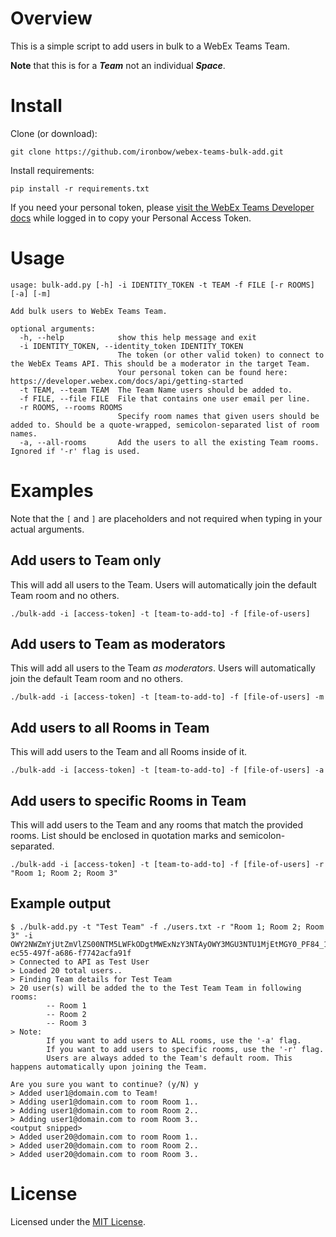 # Overview
This is a simple script to add users in bulk to a WebEx Teams Team. 

__Note__ that this is for a ***Team*** not an individual ***Space***.

# Install
Clone (or download):  

`git clone https://github.com/ironbow/webex-teams-bulk-add.git`

Install requirements: 

`pip install -r requirements.txt`


If you need your personal token, please [visit the WebEx Teams Developer docs](https://developer.webex.com/docs/api/getting-started) while logged in to copy your Personal Access Token.
# Usage
```
usage: bulk-add.py [-h] -i IDENTITY_TOKEN -t TEAM -f FILE [-r ROOMS] [-a] [-m]

Add bulk users to WebEx Teams Team.

optional arguments:
  -h, --help            show this help message and exit
  -i IDENTITY_TOKEN, --identity_token IDENTITY_TOKEN
                        The token (or other valid token) to connect to the WebEx Teams API. This should be a moderator in the target Team. 
                        Your personal token can be found here: https://developer.webex.com/docs/api/getting-started
  -t TEAM, --team TEAM  The Team Name users should be added to.
  -f FILE, --file FILE  File that contains one user email per line.
  -r ROOMS, --rooms ROOMS
                        Specify room names that given users should be added to. Should be a quote-wrapped, semicolon-separated list of room names.
  -a, --all-rooms       Add the users to all the existing Team rooms. Ignored if '-r' flag is used.

```

# Examples
Note that the `[` and `]` are placeholders and not required when typing in your actual arguments.

## Add users to Team only
This will add all users to the Team. Users will automatically join the default Team room and no others.

```
./bulk-add -i [access-token] -t [team-to-add-to] -f [file-of-users]
```

## Add users to Team as moderators
This will add all users to the Team *as moderators*. Users will automatically join the default Team room and no others.

```
./bulk-add -i [access-token] -t [team-to-add-to] -f [file-of-users] -m
```

## Add users to all Rooms in Team
This will add users to the Team and all Rooms inside of it.
```
./bulk-add -i [access-token] -t [team-to-add-to] -f [file-of-users] -a
```

## Add users to specific Rooms in Team
This will add users to the Team and any rooms that match the provided rooms. List should be enclosed in quotation marks and semicolon-separated.

```
./bulk-add -i [access-token] -t [team-to-add-to] -f [file-of-users] -r "Room 1; Room 2; Room 3"
```

## Example output
```
$ ./bulk-add.py -t "Test Team" -f ./users.txt -r "Room 1; Room 2; Room 3" -i OWY2NWZmYjUtZmVlZS00NTM5LWFkODgtMWExNzY3NTAyOWY3MGU3NTU1MjEtMGY0_PF84_1727291e-ec55-497f-a686-f7742acfa91f
> Connected to API as Test User
> Loaded 20 total users..
> Finding Team details for Test Team
> 20 user(s) will be added the to the Test Team Team in following rooms:
        -- Room 1
        -- Room 2
        -- Room 3        
> Note:         
        If you want to add users to ALL rooms, use the '-a' flag.         
        If you want to add users to specific rooms, use the '-r' flag.         
        Users are always added to the Team's default room. This happens automatically upon joining the Team.

Are you sure you want to continue? (y/N) y
> Added user1@domain.com to Team!
> Adding user1@domain.com to room Room 1..
> Adding user1@domain.com to room Room 2..
> Adding user1@domain.com to room Room 3..
<output snipped>
> Added user20@domain.com to room Room 1..
> Added user20@domain.com to room Room 2..
> Added user20@domain.com to room Room 3..
```

# License
Licensed under the [MIT License](https://choosealicense.com/licenses/mit/).